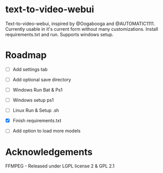 # text-to-video-webui
Text-to-video-webui, inspired by @Oogabooga and @AUTOMATIC1111. Currently usable in it's current form without many customizations. Install requirements.txt and run. Supports windows setup.

# Roadmap
- [ ]  Add settings tab
- [ ]  Add optional save directory
- [ ]  Windows Run Bat & Ps1
- [ ]  Windows setup ps1
- [ ]  Linux Run & Setup .sh
- [X]  Finish requirements.txt
- [ ]  Add option to load more models


# Acknowledgements
FFMPEG - Released under LGPL license 2 & GPL 2.1
